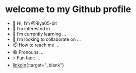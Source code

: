 # welcome to my Github profile
- 👋 Hi, I’m @Riya05-bit
- 👀 I’m interested in ...
- 🌱 I’m currently learning ...
- 💞️ I’m looking to collaborate on ...
- 📫 How to reach me ...
- 😄 Pronouns: ...
- ⚡ Fun fact: ...
- [linkdin](https://www.linkedin.com/in/riya-indoria-422204275/){:target="_blank"}

<!---
Riya05-bit/Riya05-bit is a ✨ special ✨ repository because its `README.md` (this file) appears on your GitHub profile.
You can click the Preview link to take a look at your changes.
--->
